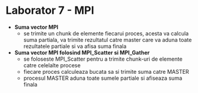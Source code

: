 # Laborator 7 - MPI

* **Suma vector MPI**
    * se trimite un chunk de elemente fiecarui proces, acesta va calcula suma partiala, va trimite rezultatul catre master care va aduna toate rezultatele partiale si va afisa suma finala
* **Suma vector MPI folosind MPI_Scatter si MPI_Gather**
    * se foloseste MPI_Scatter pentru a trimite chunk-uri de elemente catre celelalte procese
    * fiecare proces calculeaza bucata sa si trimite suma catre MASTER
    * procesul MASTER aduna toate sumele partiale si afiseaza suma finala
    